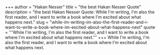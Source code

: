 +++
author = "Hakan Nesser"
title = "the best Hakan Nesser Quote"
description = "the best Hakan Nesser Quote: While I'm writing, I'm also the first reader, and I want to write a book where I'm excited about what happens next."
slug = "while-im-writing-im-also-the-first-reader-and-i-want-to-write-a-book-where-im-excited-about-what-happens-next"
quote = '''While I'm writing, I'm also the first reader, and I want to write a book where I'm excited about what happens next.'''
+++
While I'm writing, I'm also the first reader, and I want to write a book where I'm excited about what happens next.
